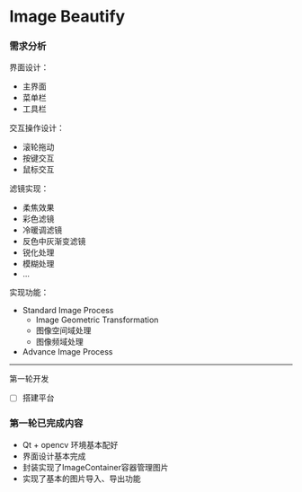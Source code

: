 # Image Beautify
### 需求分析

界面设计：

- 主界面
- 菜单栏
- 工具栏

交互操作设计：

- 滚轮拖动
- 按键交互
- 鼠标交互

滤镜实现：

- 柔焦效果
- 彩色滤镜
- 冷暖调滤镜
- 反色中灰渐变滤镜
- 锐化处理
- 模糊处理
- ...

实现功能：

- Standard Image Process
  - Image Geometric Transformation
  - 图像空间域处理
  - 图像频域处理
- Advance Image Process

---

第一轮开发

- [ ] 搭建平台

### 第一轮已完成内容
- Qt + opencv 环境基本配好
- 界面设计基本完成
- 封装实现了ImageContainer容器管理图片
- 实现了基本的图片导入、导出功能
